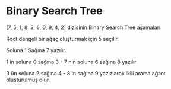 # Binary Search Tree

[7, 5, 1, 8, 3, 6, 0, 9, 4, 2] dizisinin Binary Search Tree aşamaları:

Root dengeli bir ağaç oluşturmak için 5 seçilir.

Soluna 1 Sağına 7 yazılır.

1 in soluna 0 sağına 3 - 7 nin soluna 6 sağına 8 yazılır

3 ün soluna 2 sağına 4 - 8 in sağına 9 yazızlarak ikili arama ağacı oluşturulmuş olur.
